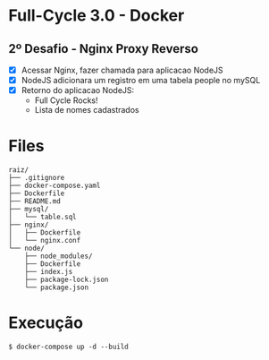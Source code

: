 # Full-Cycle 3.0 - Docker

## 2º Desafio - Nginx Proxy Reverso

- [x] Acessar Nginx, fazer chamada para aplicacao NodeJS
- [x] NodeJS adicionara um registro em uma tabela people no mySQL
- [x] Retorno do aplicacao NodeJS: 
    - Full Cycle Rocks!
    - Lista de nomes cadastrados

# Files

```
raiz/
├── .gitignore
├── docker-compose.yaml
├── Dockerfile
├── README.md
├── mysql/
│   └── table.sql
├── nginx/
│   ├── Dockerfile
│   └── nginx.conf
└── node/
    ├── node_modules/
    ├── Dockerfile
    ├── index.js    
    ├── package-lock.json
    └── package.json
```

# Execução

```bash$ 
$ docker-compose up -d --build 
```

